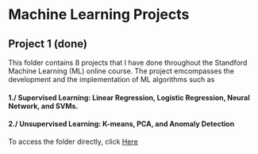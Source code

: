# Machine Learning Projects

## Project 1 (done)
This folder contains 8 projects that I have done throughout the Standford Machine Learning (ML) online course. The project emcompasses the development and the implementation of ML algorithms such as
  #### 1./ Supervised Learning: Linear Regression, Logistic Regression, Neural Network, and SVMs. 
  #### 2./ Unsupervised Learning: K-means, PCA, and Anomaly Detection

To access the folder directly, click [Here](https://github.com/adjanni/Machine_Learning_Projects/tree/master/8_ML_Projects_OCTAVE)
